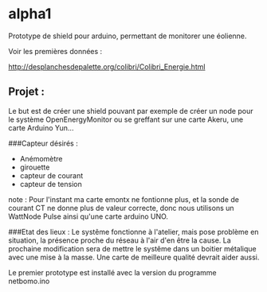 alpha1
======

Prototype de shield pour arduino, permettant de monitorer une éolienne.

Voir les premières données :

http://desplanchesdepalette.org/colibri/Colibri_Energie.html

Projet :
--------

Le but est de créer une shield pouvant par exemple de créer un node pour le système OpenEnergyMonitor ou se greffant sur une carte Akeru, une carte Arduino Yun...

###Capteur désirés :

- Anémomètre
- girouette
- capteur de courant
- capteur de tension 

note : Pour l'instant ma carte emontx ne fontionne plus, et la sonde de courant CT ne donne plus de valeur correcte, donc nous utilisons un WattNode Pulse ainsi qu'une carte arduino UNO.

###Etat des lieux :
 Le systême fonctionne à l'atelier, mais pose problème en situation, la présence proche du réseau à l'air d'en être la cause. La prochaine modification sera de mettre le systême dans un boitier métalique avec une mise à la masse. Une carte de meilleure qualité devrait aider aussi.

Le premier prototype est installé avec la version du programme netbomo.ino
